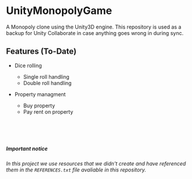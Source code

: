 # UnityMonopolyGame
A Monopoly clone using the Unity3D engine. This repository is used as a backup for Unity Collaborate in case anything goes wrong in during sync.

## Features (To-Date)
- Dice rolling
  + Single roll handling
  + Double roll handling
- Property managment
  + Buy property
  + Pay rent on property
  
  <br><br><br>
##### Important notice
###### In this project we use resources that we didn't create and have referenced them in the `REFERENCES.txt` file avaliable in this repository.
